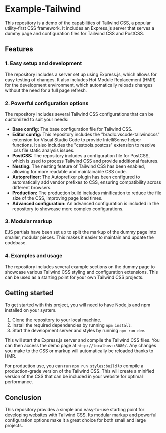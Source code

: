 # Example-Tailwind

This repository is a demo of the capabilities of Tailwind CSS, a popular utility-first CSS framework. It includes an Express.js server that serves a dummy page and configuration files for Tailwind CSS and PostCSS.

## Features

### 1. Easy setup and development

The repository includes a server set up using Express.js, which allows for easy testing of changes. It also includes Hot Module Replacement (HMR) for the development environment, which automatically reloads changes without the need for a full page refresh.

### 2. Powerful configuration options

The repository includes several Tailwind CSS configurations that can be customized to suit your needs:

- **Base config:** The base configuration file for Tailwind CSS.
- **Editor config:** This repository includes the "bradlc.vscode-tailwindcss" extension for Visual Studio Code to provide IntelliSense helper functions. It also includes the "csstools.postcss" extension to resolve .css file static analysis issues.
- **PostCSS:** The repository includes a configuration file for PostCSS, which is used to process Tailwind CSS and provide additional features.
- **Nesting:** The nesting feature of Tailwind CSS has been enabled, allowing for more readable and maintainable CSS code.
- **Autoprefixer:** The Autoprefixer plugin has been configured to automatically add vendor prefixes to CSS, ensuring compatibility across different browsers.
- **Production:** The production build includes minification to reduce the file size of the CSS, improving page load times.
- **Advanced configuration:** An advanced configuration is included in the repository to showcase more complex configurations.

### 3. Modular markup

EJS partials have been set up to split the markup of the dummy page into smaller, modular pieces. This makes it easier to maintain and update the codebase.

### 4. Examples and usage

The repository includes several example sections on the dummy page to showcase various Tailwind CSS styling and configuration extensions. This can be used as a starting point for your own Tailwind CSS projects.

## Getting started

To get started with this project, you will need to have Node.js and npm installed on your system. 

1. Clone the repository to your local machine.
2. Install the required dependencies by running `npm install`.
3. Start the development server and styles by running `npm run dev`.

This will start the Express.js server and compile the Tailwind CSS files. You can then access the demo page at `http://localhost:8080/`. Any changes you make to the CSS or markup will automatically be reloaded thanks to HMR.

For production use, you can run `npm run styles:build` to compile a production-grade version of the Tailwind CSS. This will create a minified version of the CSS that can be included in your website for optimal performance.

## Conclusion

This repository provides a simple and easy-to-use starting point for developing websites with Tailwind CSS. Its modular markup and powerful configuration options make it a great choice for both small and large projects.
